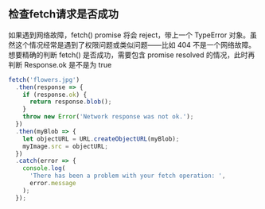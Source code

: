 
## 检查fetch请求是否成功
如果遇到网络故障，fetch() promise 将会 reject，带上一个 TypeError 对象。虽然这个情况经常是遇到了权限问题或类似问题——比如 404 不是一个网络故障。想要精确的判断 fetch() 是否成功，需要包含 promise resolved 的情况，此时再判断 Response.ok 是不是为 true

```js
fetch('flowers.jpg')
  .then(response => {
    if (response.ok) {
      return response.blob();
    }
    throw new Error('Network response was not ok.');
  })
  .then(myBlob => {
    let objectURL = URL.createObjectURL(myBlob);
    myImage.src = objectURL;
  })
  .catch(error => {
    console.log(
      'There has been a problem with your fetch operation: ',
      error.message
    );
  });
```